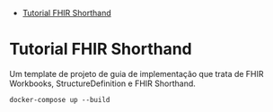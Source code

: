 - [Tutorial FHIR Shorthand](#tutorial-fhir-shorthand)

# Tutorial FHIR Shorthand
Um template de projeto de guia de implementação que trata de FHIR Workbooks, StructureDefinition e FHIR Shorthand.

```
docker-compose up --build
```
